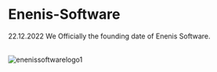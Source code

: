 # Enenis-Software
22.12.2022 We Officially the founding date of Enenis Software.
<br>
<br>


![enenissoftwarelogo1](https://user-images.githubusercontent.com/99321522/209995969-47f556ca-a0bf-40f4-b141-7175997c64e3.png)
